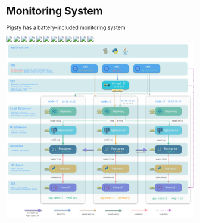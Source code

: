 # Monitoring System

Pigsty has a battery-included monitoring system

![](img/pigsty-cluster-node.png)
![](img/pigsty-cluster-overview.png)
![](img/pigsty-cluster-query.png)
![](img/pigsty-cluster-replication.png)
![](img/pigsty-cluster-session.png)
![](img/pigsty-cluster-transaction.png)
![](img/pigsty-instance-backend.png)
![](img/pigsty-instance-exporter.png)
![](img/pigsty-instance-persist.png)
![](img/pigsty-instance-query.png)
![](img/pigsty-instance-xact.png)
![](img/pigsty-slow-query.png)
![](img/proxy.png)

